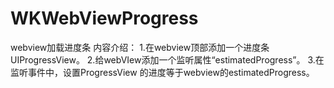 # WKWebViewProgress
webview加载进度条
内容介绍：
1.在webview顶部添加一个进度条UIProgressView。
2.给webVIew添加一个监听属性“estimatedProgress”。
3.在监听事件中，设置ProgressView 的进度等于webview的estimatedProgress。 
